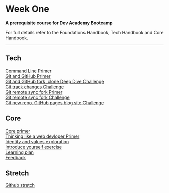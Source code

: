 # Week One

__A prerequisite course for Dev Academy Bootcamp__

For full details refer to the Foundations Handbook, Tech Handbook and Core Handbook.


------------

## Tech
[Command Line Primer](command-line-primer.md)  
[Git and GitHub Primer](git-github-primer.md)  
[Git and GitHub fork, clone Deep Dive Challenge](git-github-fork-clone-challenge.md)  
[Git track changes Challenge](git-track-and-commit-challenge.md)  
[Git remote sync fork Primer](git-remote-fork-merge-primer.md)  
[Git remote sync fork Challenge](git-remote-sync-fork-challenge.md)  
[Git new repo. GitHub pages blog site Challenge](git-new-repo-github-pages-blog.md)  




## Core
[Core primer](core-primer.md)  
[Thinking like a web devloper Primer](think-like-a-programmer-primer.md)  
[Identity and values exploration](core-identity-and-values.md)  
[Introduce yourself exercise](core-introduce-yourself.md)  
[Learning plan]()  
[Feedback](../feedback.md)

## Stretch
[Github stretch](git-stretch-error-msgs.md)


